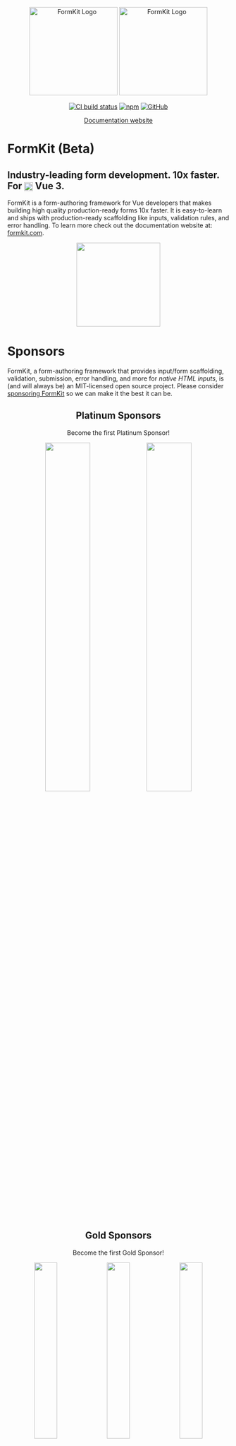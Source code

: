 <p align="center">
  <a href="https://www.formkit.com#gh-light-mode-only" target="_blank" rel="noopener noreferrer"><img width="200" src="https://cdn.formk.it/brand-assets/formkit-logo.png" alt="FormKit Logo"></a>
  <a href="https://www.formkit.com#gh-dark-mode-only" target="_blank" rel="noopener noreferrer"><img width="200" src="https://cdn.formk.it/brand-assets/formkit-logo-white.png" alt="FormKit Logo"></a>
</p>

<p align="center">
  <a href="https://circleci.com/gh/formkit/formkit/tree/master"><img title="CircleCI" alt="CI build status" src="https://circleci.com/gh/formkit/formkit/tree/master.svg?style=shield&circle-token=d6f469a71ef441701050fb5634ace5088111e0d1"></a>
  <a href="https://www.npmjs.com/package/@formkit/vue"><img alt="npm" src="https://img.shields.io/npm/v/@formkit/vue"></a>
  <a href="https://github.com/formkit/formkit"><img alt="GitHub" src="https://img.shields.io/github/license/formkit/formkit"></a>
</p>

<p align="center">
  <a href="https://formkit.com">Documentation website</a>
</p>

# FormKit (Beta)
<h2>Industry-leading form development. 10x faster. For <img width="20" style="vertical-align:middle;" src="https://cdn.formk.it/vendor-logos/vue-logo.png"> Vue 3.</h2>

FormKit is a form-authoring framework for Vue developers that makes building high quality production-ready forms 10x faster. It is easy-to-learn and ships with production-ready scaffolding like inputs, validation rules, and error handling. To learn more check out the documentation website at: [formkit.com](https://www.formkit.com).

<p align="center"><a href="https://formkit.com"><img width="190" src="https://cdn.formk.it/web-assets/read-the-docs.svg" /></a></p>

# Sponsors

FormKit, a form-authoring framework that provides input/form scaffolding, validation, submission, error handling, and more for _native HTML inputs_, is (and will always be) an MIT-licensed open source project. Please consider [sponsoring FormKit](https://github.com/sponsors/formkit) so we can make it the best it can be.


<div style="text-align: center;">
  <h2>Platinum Sponsors</h2>
  <p>Become the first Platinum Sponsor!</p>

  <div>
    <img src="https://cdn.formk.it/web-assets/logo-ipsum-3.svg" width="330" style="max-width: 330px; width: 45%; display: inline-block; vertical-align: middle;">
    <img src="https://cdn.formk.it/web-assets/logo-ipsum-3.svg" width="330" style="max-width: 330px; width: 45%; display: inline-block; vertical-align: middle;">
  </div>
</div>


<div style="margin-bottom: 1em; text-align: center;">
  <h2>Gold Sponsors</h2>
  <p>Become the first Gold Sponsor!</p>

  <div>
    <img src="https://cdn.formk.it/web-assets/logo-ipsum-3.svg" width="230" style="max-width: 230px; width: 32%; display: inline-block; vertical-align: middle;">
    <img src="https://cdn.formk.it/web-assets/logo-ipsum-3.svg" width="230" style="max-width: 230px; width: 32%; display: inline-block; vertical-align: middle;">
    <img src="https://cdn.formk.it/web-assets/logo-ipsum-3.svg" width="230" style="max-width: 230px; width: 32%; display: inline-block; vertical-align: middle;">
  </div>
</div>


<div style="margin-bottom: 1em; text-align: center;">
  <h2>Silver Sponsors</h2>
  <p>Become the first Silver Sponsor!</p>

  <div style="margin-bottom: 1em;">
    <img src="https://cdn.formk.it/web-assets/logo-ipsum-3.svg" width="175" style="max-width: 175px; width: 24%; display: inline-block; vertical-align: middle;">
    <img src="https://cdn.formk.it/web-assets/logo-ipsum-3.svg" width="175" style="max-width: 175px; width: 24%; display: inline-block; vertical-align: middle;">
    <img src="https://cdn.formk.it/web-assets/logo-ipsum-3.svg" width="175" style="max-width: 175px; width: 24%; display: inline-block; vertical-align: middle;">
    <img src="https://cdn.formk.it/web-assets/logo-ipsum-3.svg" width="175" style="max-width: 175px; width: 24%; display: inline-block; vertical-align: middle;">
  </div>
</div>


<div style="margin-bottom: 1em; text-align: center;">
  <h2>Bronze Sponsors</h2>

  <p style="margin-bottom: 1em;">
    <img src="https://cdn.formk.it/web-assets/logo-ipsum-3.svg" width="100" style="max-width: 100px; width: 16%; display: inline-block; vertical-align: middle;">
    <img src="https://cdn.formk.it/web-assets/logo-ipsum-3.svg" width="100" style="max-width: 100px; width: 16%; display: inline-block; vertical-align: middle;">
    <img src="https://cdn.formk.it/web-assets/logo-ipsum-3.svg" width="100" style="max-width: 100px; width: 16%; display: inline-block; vertical-align: middle;">
    <img src="https://cdn.formk.it/web-assets/logo-ipsum-3.svg" width="100" style="max-width: 100px; width: 16%; display: inline-block; vertical-align: middle;">
    <img src="https://cdn.formk.it/web-assets/logo-ipsum-3.svg" width="100" style="max-width: 100px; width: 16%; display: inline-block; vertical-align: middle;">
    <img src="https://cdn.formk.it/web-assets/logo-ipsum-3.svg" width="100" style="max-width: 100px; width: 16%; display: inline-block; vertical-align: middle;">
  </p>
</div>

<h2>Backers</h2>

<p>Patricia Estrada, Samuel Ward, Allan Gay, Jon Curry </p>

<table style="width: 100%;">
	<tr>
		<th colspan="2">
			<h2>Key features</h3>
		</th>
	<tr>
	<tr>
    <td style="width: 50%; vertical-align: top;">
			<h4 style="margin-top: 0.25em;">☝️ Comprehensive package</h4>
			<p>FormKit is an all-in-one form-authoring framework with <a href="https://docs.formkit.com/essentials/inputs">input scaffolding</a> (labels, help text, etc.), <a href="https://docs.formkit.com/essentials/validation">validation</a>, form <a href="https://docs.formkit.com/essentials/styling">UI & styling</a>, <a href="https://docs.formkit.com/essentials/forms">error handling</a>,   <a href="https://docs.formkit.com/essentials/generation">generation</a>, a11y, <a href="https://docs.formkit.com/essentials/internationalization">i18n</a>, and more! </p>
		</td>
		<td style="width: 50%; vertical-align: top;">
			<h4 style="margin-top: 0.25em">😎 Developer happiness</h4>
			<p>Forms are everywhere, yet surprisingly tedious to author — well, not anymore. FormKit provides a <a href="https://docs.formkit.com/essentials/inputs#props--attributes">powerful and flexible API</a> to developers that makes complex form creation a breeze.</p>
		</td>
	</tr>
	<tr>
    <td style="width: 50%; vertical-align: top;">
			<h4 style="margin-top: 0.25em;">🎯 Validation built in</h4>
			<p>Ridiculously easy <a href="https://docs.formkit.com/essentials/validation">validation</a> out-of-the-box to handle 95% of use-cases. Help text, validation rules, and validation messages are simple props. Need more? You can add <a href="https://docs.formkit.com/essentials/validation#custom-rules">custom validation rules</a> too.</p>
		</td>
		<td style="width: 50%; vertical-align: top;">
			<h4 style="margin-top: 0.25em">⚡️ Blazing-fast Performance</h4>
			<p>FormKit can handle the most demanding forms — wizards, multi-step, deeply nested repeating groups, and more.</p>
		</td>
	</tr>
	<tr>
		<td style="width: 50%; vertical-align: top;">
			<h4 style="margin-top: 0.25em">🔌 Plugin system</h4>
			<p>Extend FormKit's functionality or reuse custom inputs, validation rules and messages across projects by tapping into the <a href="https://docs.formkit.com/advanced/core#plugins">plugin system</a>. Make your plugin open source to share with others!</p>
		</td>
		<td style="width: 50%; vertical-align: top;">
			<h4 style="margin-top: 0.25em;">✨ Generate forms</h4>
			<p><a href="https://docs.formkit.com/essentials/generation">Generate an entire form</a> from a JSON-compatible schema. Schema allows you to render complex forms from JSON with conditional rendering, logic, dynamic data, groups, wrappers, HTML elements, and custom components.</p>
		</td>
	</tr>
  <tr>
		<td style="width: 50%; vertical-align: top;">
			<h4 style="margin-top: 0.25em">🎨 Robust Theming</h4>
			<p>FormKit works easily alongside your favorite UI frameworks like Bootstrap and utility-class tools like Tailwind. With numerous ways to <a href="https://docs.formkit.com/essentials/styling#custom-classes">modify classes</a> and <a href="https://docs.formkit.com/essentials/inputs#schema-overrides">DOM structure</a>, integrating FormKit plays nicely with any frontend.</p>
		</td>
    <td style="width: 50%; vertical-align: top;">
			<h4 style="margin-top: 0.25em">🌐 Internationalization</h4>
			<p>FormKit is made for all! Thanks to the FormKit community, FormKit ships with support for <a href="https://docs.formkit.com/essentials/internationalization">many languages</a>. Don't see your language? Contribute one with our <a href="https://i18n.formkit.com">locale builder.</a></p>
		</td>
	</tr>

</table>

## License

[MIT](https://opensource.org/licenses/MIT)

Copyright (c) 2021-present, [FormKit, Inc.](https://formkit.com)
